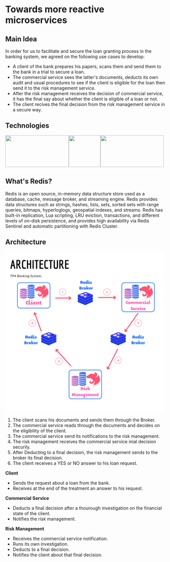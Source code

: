 # Towards more reactive microservices

## Main Idea
In order for us to facilitate and secure the loan granting process in the banking system, we agreed on the following use cases to develop:

- A client of the bank prepares his papers, scans them and send them to the bank in a trial to secure a loan.
- The commercial service sees the latter's documents, deducts its own audit and usual procedures to see if the client is eligible for the loan then send it to the risk management service.
- After the risk management receives the decision of commercial service, it has the final say about whether the client is eligible of a loan or not.
- The client recives the final decision from the risk management service in a secure way.

## Technologies
<img align="left" width="200" height="100" src="https://res.cloudinary.com/practicaldev/image/fetch/s--m_Ng9MLF--/c_imagga_scale,f_auto,fl_progressive,h_420,q_auto,w_1000/https://dev-to-uploads.s3.amazonaws.com/i/fppjegg7q1kb2pdzmlvf.png">

<img align="left" width="100" height="100" src="https://user-images.githubusercontent.com/62222721/171054797-193dd2c8-169c-4f61-87b4-745da8f11e45.png">

<img width="200" height="100" src="https://upload.wikimedia.org/wikipedia/fr/thumb/6/62/MySQL.svg/langfr-1920px-MySQL.svg.png">

## What's Redis?

Redis is an open source, in-memory data structure store used as a database, cache, message broker, and streaming engine. Redis provides data structures such as strings, hashes, lists, sets, sorted sets with range queries, bitmaps, hyperloglogs, geospatial indexes, and streams. Redis has built-in replication, Lua scripting, LRU eviction, transactions, and different levels of on-disk persistence, and provides high availability via Redis Sentinel and automatic partitioning with Redis Cluster.

## Architecture
![Copy of architecture-design for tp banking system(3)](https://github.com/ramiKammoun/TP4-Banking-System/blob/main/Architecture.png?raw=true)

1) The client scans his documents and sends them through the Broker.
2) The commercial service reads through the documents and decides on the eligibility of the client.
3) The commercial service send its notifications to the risk management.
4) The risk management receives the commercial service inial decision securily.
5) After Deducting to a final decision, the risk management sends to the broker its final decision.
6) The client receives a YES or NO answer to his loan request.


**Client**
- Sends the request about a loan from the bank.
- Receives at the end of the treatment an answer to his request.

**Commercial Service**
- Deducts a final decision after a thourough investigation on the financial state of the client.
- Notifies the risk management.

**Risk Management**
- Receives the commercial service notification.
- Runs its own investigation.
- Deducts to a final decision.
- Notifies the client about that final decision.
